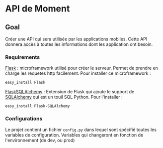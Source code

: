 # API de Moment

## Goal

Créer une API qui sera utilisée par les applications mobiles. Cette API donnera accès à toutes les informations dont les application ont besoin.



### Requirements

[Flask](http://flask.pocoo.org/) : microframework utilisé pour créer le serveur. Permet de prendre en charge les requetes http facilement. 
Pour installer ce microframework :

	easy_install Flask

[FlaskSQLAlchemy](http://packages.python.org/Flask-SQLAlchemy/) : Extension de Flask qui ajoute le support de [SQLAlchemy](http://www.sqlalchemy.org/) qui est un touil SQL Python. Pour l'installer :

	easy_install Flask-SQLAlchemy
	

### Configurations

Le projet contient un fichier `config.py` dans lequel sont spécifié toutes les variables de configuration. Variables qui changeront en fonction de l'environnement (de dev, ou prod)


